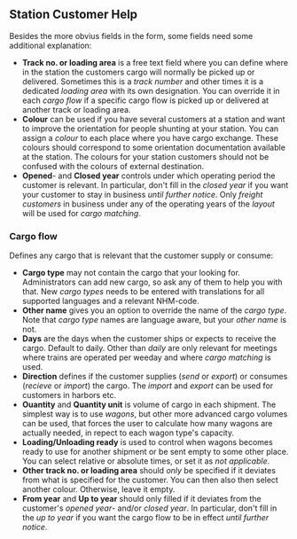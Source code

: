 ﻿## Station Customer Help
Besides the more obvius fields in the form, some fields need some additional explanation:
- **Track no. or loading area**
is a free text field where you can define where in the station the customers cargo will normally be picked up or delivered.
Sometimes this is a *track number* and other times it is a dedicated *loading area* with its own designation.
You can override it in each *cargo flow* if a specific cargo flow is picked up or delivered at another track or loading area.
- **Colour** can be used if you have several customers at a station and want to improve the orientation for people shunting at your station. 
You can assign a *colour* to each place where you have cargo exchange. 
These colours should correspond to some orientation documentation available at the station.
The colours for your station customers should not be confused with the colours of external destination.
- **Opened**- and **Closed year** controls under which operating period the customer is relevant.
In particular, don't fill in the *closed year* if you want your customer to stay in business *until further notice*.
Only *freight customers* in business under any of the operating years of the *layout* will be used for *cargo matching*.
### Cargo flow
Defines any cargo that is relevant that the customer supply or consume:
- **Cargo type** may not contain the cargo that your looking for. 
Administrators can add new cargo, so ask any of them to help you with that.
New *cargo types* needs to be entered with translations for all supported languages and a relevant NHM-code.
- **Other name** gives you an option to override the name of the *cargo type*. 
Note that *cargo type* names are language aware, but your *other name* is not.
- **Days** are the days when the customer ships or expects to receive the cargo. Default to daily. 
Other than *daily* are only relevant for meetings where trains are operated per weeday and 
where *cargo matching* is used.
- **Direction** defines if the customer supplies (*send* or *export*) or consumes (*recieve* or *import*) the cargo. 
The *import* and *export* can be used for customers in harbors etc. 
- **Ouantity** and **Quantity unit** is volume of cargo in each shipment. 
The simplest way is to use *wagons*, but other more advanced cargo volumes can be used,
that forces the user to calculate how many wagons are actually needed, in repect to each wagon type's capacity.
- **Loading/Unloading ready** is used to control when wagons becomes ready to use 
for another shipment or be sent empty to some other place. 
You can select relative or absolute times, or set it as *not applicable*.
- **Other track no. or loading area** should *only* be specified if it deviates from what is specified for the customer.
You can then also then select another colour. Otherwise, leave it empty.
- **From year** and **Up to year**
should only filled if it deviates from the customer's *opened year*- and/or *closed year*. 
In particular, don't fill in the *up to year* if you want the cargo flow to be in effect *until further notice*.





